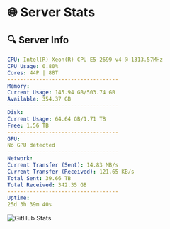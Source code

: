 # 🌐 Server Stats
## 🔍 Server Info
```yaml
CPU: Intel(R) Xeon(R) CPU E5-2699 v4 @ 1313.57MHz
CPU Usage: 0.80%
Cores: 44P | 88T
-----------------------------------
Memory:
Current Usage: 145.94 GB/503.74 GB
Available: 354.37 GB
-----------------------------------
Disk:
Current Usage: 64.64 GB/1.71 TB
Free: 1.56 TB
-----------------------------------
GPU:
No GPU detected
-----------------------------------
Network:
Current Transfer (Sent): 14.83 MB/s
Current Transfer (Received): 121.65 KB/s
Total Sent: 39.66 TB
Total Received: 342.35 GB
-----------------------------------
Uptime:
25d 3h 39m 40s
```
![GitHub Stats](https://img.shields.io/badge/Updated-2025-04-02_01:02:29-blue)